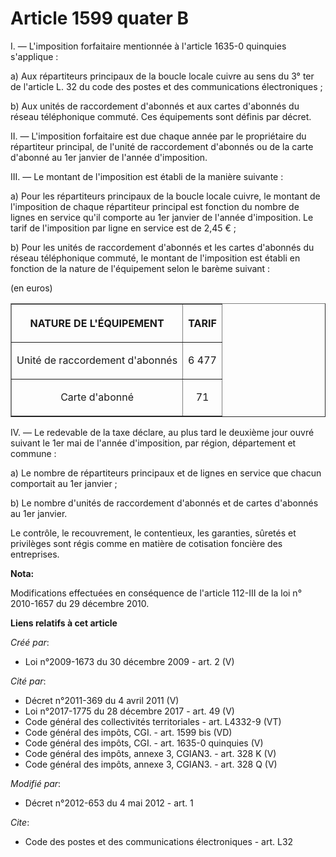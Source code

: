 # Article 1599 quater B

I. ― L'imposition forfaitaire mentionnée à l'article 1635-0 quinquies s'applique : 

a) Aux répartiteurs principaux de la boucle locale cuivre au sens du 3° ter de l'article L. 32 du code des postes et des
communications électroniques ; 

b) Aux unités de raccordement d'abonnés et aux cartes d'abonnés du réseau téléphonique commuté. Ces équipements sont définis
par décret. 

II. ― L'imposition forfaitaire est due chaque année par le propriétaire du répartiteur principal, de l'unité de raccordement
d'abonnés ou de la carte d'abonné au 1er janvier de l'année d'imposition. 

III. ― Le montant de l'imposition est établi de la manière suivante : 

a) Pour les répartiteurs principaux de la boucle locale cuivre, le montant de l'imposition de chaque répartiteur principal
est fonction du nombre de lignes en service qu'il comporte au 1er janvier de l'année d'imposition. Le tarif de l'imposition
par ligne en service est de 2,45 € ; 

b) Pour les unités de raccordement d'abonnés et les cartes d'abonnés du réseau téléphonique commuté, le montant de
l'imposition est établi en fonction de la nature de l'équipement selon le barème suivant : 

(en euros) 

<table border="1" width="680">
    <tbody>
      <tr>
        <th>

NATURE DE L'ÉQUIPEMENT

</th>
        <th>

TARIF

</th>
      </tr>
      <tr>
        <td align="center">

Unité de raccordement d'abonnés

</td>
        <td align="center">

6 477

</td>
      </tr>
      <tr>
        <td align="center">

Carte d'abonné

</td>
        <td align="center">

71</td>
      </tr>
    </tbody>
  </table>

IV. ― Le redevable de la taxe déclare, au plus tard le deuxième jour ouvré suivant le 1er mai de l'année d'imposition, par
région, département et commune : 

a) Le nombre de répartiteurs principaux et de lignes en service que chacun comportait au 1er janvier ; 

b) Le nombre d'unités de raccordement d'abonnés et de cartes d'abonnés au 1er janvier. 

Le contrôle, le recouvrement, le contentieux, les garanties, sûretés et privilèges sont régis comme en matière de cotisation
foncière des entreprises.

**Nota:**

Modifications effectuées en conséquence de l'article 112-III de la loi n° 2010-1657 du 29 décembre 2010.

**Liens relatifs à cet article**

_Créé par_:

  - Loi n°2009-1673 du 30 décembre 2009 - art. 2 (V)

_Cité par_:

  - Décret n°2011-369 du 4 avril 2011 (V)
  - Loi n°2017-1775 du 28 décembre 2017 - art. 49 (V)
  - Code général des collectivités territoriales - art. L4332-9 (VT)
  - Code général des impôts, CGI. - art. 1599 bis (VD)
  - Code général des impôts, CGI. - art. 1635-0 quinquies (V)
  - Code général des impôts, annexe 3, CGIAN3. - art. 328 K (V)
  - Code général des impôts, annexe 3, CGIAN3. - art. 328 Q (V)

_Modifié par_:

  - Décret n°2012-653 du 4 mai 2012 - art. 1

_Cite_:

  - Code des postes et des communications électroniques - art. L32
